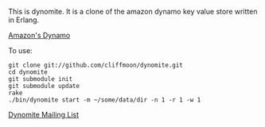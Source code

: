 This is dynomite.  It is a clone of the amazon dynamo key value store written in Erlang.

[Amazon's Dynamo](http://www.allthingsdistributed.com/2007/10/amazons_dynamo.html)

To use:

	git clone git://github.com/cliffmoon/dynomite.git
	cd dynomite
	git submodule init
	git submodule update
	rake
	./bin/dynomite start -m ~/some/data/dir -n 1 -r 1 -w 1
	
[Dynomite Mailing List](http://groups.google.com/group/dynomite-users)